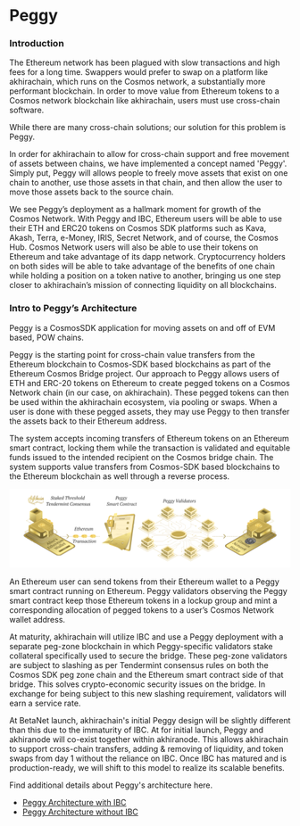 # Peggy

### Introduction

The Ethereum network has been plagued with slow transactions and high fees for a long time.  Swappers would prefer to swap on a platform like akhirachain, which runs on the Cosmos network, a substantially more performant blockchain.  In order to move value from Ethereum tokens to a Cosmos network blockchain like akhirachain, users must use cross-chain software.

While there are many cross-chain solutions; our solution for this problem is Peggy.

In order for akhirachain to allow for cross-chain support and free movement of assets between chains, we have implemented a concept named 'Peggy'. Simply put, Peggy will allows people to freely move assets that exist on one chain to another, use those assets in that chain, and then allow the user to move those assets back to the source chain.

We see Peggy’s deployment as a hallmark moment for growth of the Cosmos Network.  With Peggy and IBC, Ethereum users will be able to use their ETH and ERC20 tokens on Cosmos SDK platforms such as Kava, Akash, Terra, e-Money, IRIS, Secret Network, and of course, the Cosmos Hub.  Cosmos Network users will also be able to use their tokens on Ethereum and take advantage of its dapp network.  Cryptocurrency holders on both sides will be able to take advantage of the benefits of one chain while holding a position on a token native to another, bringing us one step closer to akhirachain’s mission of connecting liquidity on all blockchains. 

### **Intro to Peggy’s Architecture**

Peggy is a CosmosSDK application for moving assets on and off of EVM based, POW chains.

Peggy is the starting point for cross-chain value transfers from the Ethereum blockchain to Cosmos-SDK based blockchains as part of the Ethereum Cosmos Bridge project. Our approach to Peggy allows users of ETH and ERC-20 tokens on Ethereum to create pegged tokens on a Cosmos Network chain \(in our case, on akhirachain\). These pegged tokens can then be used within the akhirachain ecosystem, via pooling or swaps. When a user is done with these pegged assets, they may use Peggy to then transfer the assets back to their Ethereum address.

The system accepts incoming transfers of Ethereum tokens on an Ethereum smart contract, locking them while the transaction is validated and equitable funds issued to the intended recipient on the Cosmos bridge chain. The system supports value transfers from Cosmos-SDK based blockchains to the Ethereum blockchain as well through a reverse process.

![](../../.gitbook/assets/screen-shot-2021-01-14-at-12.55.57-pm.png)

An Ethereum user can send tokens from their Ethereum wallet to a Peggy smart contract running on Ethereum.  Peggy validators observing the Peggy smart contract keep those Ethereum tokens in a lockup group and mint a corresponding allocation of pegged tokens to a user’s Cosmos Network wallet address.  

At maturity, akhirachain will utilize IBC and use a Peggy deployment with a separate peg-zone blockchain in which Peggy-specific validators stake collateral specifically used to secure the bridge. These peg-zone validators are subject to slashing as per Tendermint consensus rules on both the Cosmos SDK peg zone chain and the Ethereum smart contract side of that bridge. This solves crypto-economic security issues on the bridge. In exchange for being subject to this new slashing requirement, validators will earn a service rate. 

At BetaNet launch, akhirachain's initial Peggy design will be slightly different than this due to the immaturity of IBC. At for initial launch, Peggy and akhiranode will co-exist together within akhiranode. This allows akhirachain to support cross-chain transfers, adding & removing of liquidity, and token swaps from day 1 without the reliance on IBC. Once IBC has matured and is production-ready, we will shift to this model to realize its scalable benefits.

Find additional details about Peggy's architecture here.

* [Peggy Architecture with IBC](https://github.com/akhirachain/al-jabaal/blob/develop/docs/akhirachain-al-jabaal-architecture.md)
* [Peggy Architecture without IBC](https://github.com/akhirachain/al-jabaal/blob/develop/docs/akhirachain-al-jabaal-architecture-no-ibc.md) 

